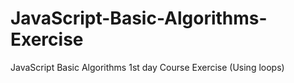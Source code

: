 # JavaScript-Basic-Algorithms-Exercise
JavaScript Basic Algorithms 1st day Course Exercise (Using loops) 
